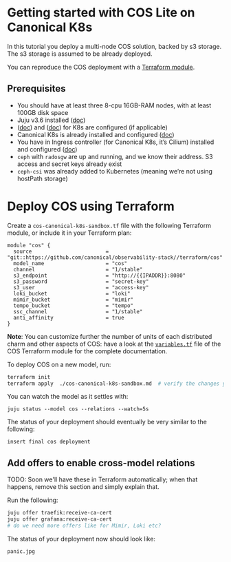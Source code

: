 # Getting started with COS Lite on Canonical K8s

In this tutorial you deploy a multi-node COS solution, backed by s3 storage. The s3 storage is assumed to be already deployed.

You can reproduce the COS deployment with a [Terraform module](cos-canonical-k8s-sandbox.tf).

## Prerequisites

- You should have at least three 8-cpu 16GB-RAM nodes, with at least 100GB disk space
- Juju v3.6 installed ([doc](https://documentation.ubuntu.com/juju/3.6/howto/manage-juju/#install-juju))
- ([doc](https://documentation.ubuntu.com/canonical-kubernetes/latest/snap/howto/networking/proxy/)) and ([doc](https://documentation.ubuntu.com/canonical-kubernetes/latest/snap/howto/networking/default-dns/)) for K8s are configured (if applicable)
- Canonical K8s is already installed and configured ([doc](https://documentation.ubuntu.com/canonical-kubernetes/latest/snap/tutorial/getting-started/))
- You have in Ingress controller (for Canonical K8s, it’s Cilium) installed and configured ([doc](https://documentation.ubuntu.com/canonical-kubernetes/latest/snap/howto/networking/default-loadbalancer/))
- `ceph` with `radosgw` are up and running, and we know their address. S3 access and secret keys already exist
- `ceph-csi` was already added to Kubernetes (meaning we’re not using hostPath storage)

# Deploy COS using Terraform

Create a `cos-canonical-k8s-sandbox.tf` file with the following Terraform module, or include it in your Terraform plan:

```
module "cos" {
  source                        = "git::https://github.com/canonical/observability-stack//terraform/cos"
  model_name                    = "cos"
  channel                       = "1/stable"
  s3_endpoint                   = "http://{{IPADDR}}:8080"
  s3_password                   = "secret-key"
  s3_user                       = "access-key"
  loki_bucket                   = "loki"
  mimir_bucket                  = "mimir"
  tempo_bucket                  = "tempo"
  ssc_channel                   = "1/stable"
  anti_affinity                 = true
}
```

<!-- warn users of the 2 Juju Provider bugs -->
<!-- add `enable_external_tls` when available -->
<!-- probably set the default track in the COS module to `1/stable`, then remove the key from the tutorial -->
<!-- if Field wants, allow setting `anti_affinity` by something other than `kubernetes/hostname` -->

**Note**: You can customize further the number of units of each distributed charm and other aspects of COS: have a look at the [`variables.tf`](https://github.com/canonical/observability-stack/blob/main/terraform/cos/variables.tf) file of the COS Terraform module for the complete documentation.

<!-- Once we allow enabling internal TLS and external TLS separately, add the explanation to this tutorial -->

To deploy COS on a new model, run:

```bash
terraform init
terraform apply  ./cos-canonical-k8s-sandbox.md  # verify the changes you're applying before accepting!
```

You can watch the model as it settles with:
```
juju status --model cos --relations --watch=5s
```

The status of your deployment should eventually be very similar to the following:

```
insert final cos deployment
```

## Add offers to enable cross-model relations

TODO: Soon we'll have these in Terraform automatically; when that happens, remove this section and simply explain that.

Run the following:
```bash
juju offer traefik:receive-ca-cert
juju offer grafana:receive-ca-cert
# do we need more offers like for Mimir, Loki etc?
```

The status of your deployment now should look like:

`panic.jpg`

